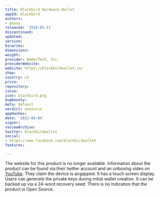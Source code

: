 ```yaml
---
title: Blackbird Hardware Wallet
appId: blackbird
authors:
- danny
released: '2018-05-11'
discontinued: 
updated: 
version: 
binaries: 
dimensions: 
weight: 
provider: AmmbrTech, Inc.
providerWebsite: 
website: https://blackbirdwallet.io/
shop: 
country: LU
price: 
repository: 
issue: 
icon: blackbird.png
bugbounty: 
meta: defunct
verdict: nosource
appHashes: 
date: '2022-04-04'
signer: 
reviewArchive: 
twitter: blackbirdwallet
social:
- https://www.facebook.com/blackbirdwallet
features: 

---
```


The website for this product is no longer available. Information about the product can be found via their twitter account and an unboxing video on [YouTube](https://www.youtube.com/watch?v=cExXitndmvc). They claim the device is airgapped. It has a touch screen display. Users can generate the private keys during initial wallet creation. It can be backed up via a 24-word recovery seed. There is no indication that the product is Open Source.

